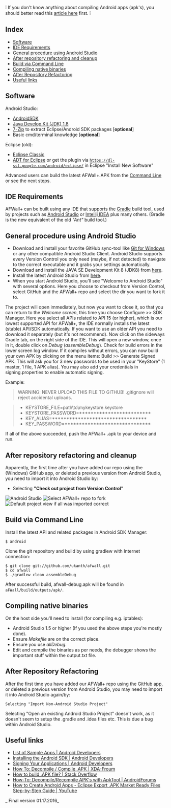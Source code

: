 :grey_exclamation: If you don't know anything about compiling Android apps (apk's), you should better read this [article here](http://www.vogella.com/articles/Android/article.html) first. :grey_exclamation:

Index
-----

* [Software](#software)
* [IDE Requirements](#ide-requirements)
* [General procedure using Android Studio](#general-procedure-using-android-studio)
* [After repository refactoring and cleanup](#after-repository-refactoring-and-cleanup)
* [Build via Command Line](#build-via-command-line)
* [Compiling native binaries](#compiling-native-binaries)
* [After Repository Refactoring](#after-repository-refactoring)
* [Useful links](#useful-links)

Software
--------

Android Studio:
* [AndroidSDK](http://developer.android.com/sdk/index.html)
* [Java Develop Kit (JDK) 1.8](http://java.sun.com/javase/downloads/index.jsp)
* [7-Zip](http://7-zip.org/) to extract Eclipse/Android SDK packages [**optional**]
* Basic cmd/terminal knowledge [**optional**]

Eclipse (old):
* [Eclipse Classic](http://www.eclipse.org/downloads/)
* [ADT for Eclipse](http://developer.android.com/sdk/installing/installing-adt.html) or get the plugin via <code>https://dl-ssl.google.com/android/eclipse/</code> in Eclipse "Install New Software"


Advanced users can build the latest AFWall+.APK from the [Command Line](https://developer.android.com/tools/building/building-cmdline.html) or see the next steps.

IDE Requirements
----------------------

AFWall+ can be built using any IDE that supports the [Gradle](https://www.gradle.org/) build tool, used by projects such as [Android Studio](http://developer.android.com/sdk/installing/studio.html) or [Intellij IDEA](http://www.jetbrains.com/idea/) plus many others. (Gradle is the new equivalent of the old _"Ant"_ build tool.)


General procedure using Android Studio
----------------------

* Download and install your favorite GitHub sync-tool like [Git for Windows](https://git-for-windows.github.io/) or any other compatible Android Studio Client. Android Studio supports every Version Control you only need (maybe, if not detected) to navigate to the correct executable and it grabs your settings automatically. 
* Download and install the JAVA SE Development Kit 8 (JDK8) from [here](http://www.oracle.com/technetwork/java/javase/downloads/index.html).
* Install the latest Android Studio from [here](http://developer.android.com/sdk/installing/studio.html).
* When you start Android Studio, you'll see "Welcome to Android Studio" with several options. Here you choose to checkout from Version Control, select GitHub and the AFWall+ repo and select the dir you want to fork it to.

The project will open immediately, but now you want to close it, so that you can return to the _Welcome screen_, this time you choose Configure >> SDK Manager. Here you select all APIs related to API 15 (or higher), which is our lowest supported API for AFWall+, the IDE normally installs the latest (stable) API/SDK automatically. If you want to use an older API you need to download it separately (but it's not recommend). 
Now click on the sideways Gradle tab, on the right side of the IDE. This will open a new window, once in it, double click on _Debug_ (_assembleDebug_). Check for build errors in the lower screen log window.
If it compiles without errors, you can now build your own APK by clicking on the menu items: Build >> Generate Signed APK. This will ask you for 3 new passwords to be used in your "KeyStore" (1 master, 1 file, 1 APK alias). You may also add your credentials in signing.properties to enable automatic signing.

Example:

> WARNING: NEVER UPLOAD THIS FILE TO GITHUB!
> .gitignore will reject accidental uploads.
 
> * KEYSTORE_FILE=path\\to\\mykeystore.keystore
> * KEYSTORE_PASSWORD=*************************
> * KEY_ALIAS=*********************************
> * KEY_PASSWORD=******************************

If all of the above succeeded, push the AFWall+ .apk to your device and run.


After repository refactoring and cleanup
----------------------

Apparently, the first time after you have added our repo using the (Windows) GitHub app, or deleted a previous version from Android Studio, you need to import it into Android Studio by:

* Selecting **"Check out project from Version Control"**

![Android Studio ](http://i.imgur.com/aBXIYDV.png)
![Select AFWall+ repo to fork](http://i.imgur.com/1EpQYuG.png)
![Default project view if all was imported correct](http://i.imgur.com/eGCZSOL.png)

Build via Command Line 
----------------------

Install the latest API and related packages in Android SDK Manager:

```
$ android
```

Clone the git repository and build by using gradlew with Internet connection:

```
$ git clone git://github.com/ukanth/afwall.git 
$ cd afwall
$ ./gradlew clean assembleDebug
```

After successful build, afwall-debug.apk will be found in <code>aFWall/build/outputs/apk/</code>.

Compiling native binaries
-------------------------

On the host side you'll need to install (for compiling e.g. iptables):

* Android Studio 1.5 or higher (If you used the above steps you're mostly done).
* Ensure _Makefile_ are on the correct place.
* Ensure you use _allDebug_.
* Edit and compile the binaries as per needs, the debugger shows the important stuff within the output.txt file.

After Repository Refactoring
-------------------------

After the first time you have added our AFWall+ repo using the GitHub app, or deleted a previous version from Android Studio, you may need to import it into Android Studio again/by:

    Selecting "Import Non-Android Studio Project"

Selecting "Open an existing Android Studio Project" doesn't work, as it doesn't seem to setup the .gradle and .idea files etc. This is due a bug within Android Studio. 

Useful links
------------

* [List of Sample Apps | Android Developers](http://developer.android.com/intl/zh-CN/resources/samples/index.html)
* [Installing the Android SDK | Android Developers](https://developer.android.com/sdk/installing/index.html)
* [Signing Your Applications | Android Developers](http://developer.android.com/tools/publishing/app-signing.html#signapp)
* [How To: Decompile / Compile .APK | XDA-Froum](http://forum.xda-developers.com/showthread.php?t=707189)
* [How to build .APK file? | Stack Overflow](http://stackoverflow.com/questions/4600891/how-to-build-apk-file)
* [How-To: Decompile/Recompile APK's with ApkTool | AndroidForums](http://androidforums.com/esteem-all-things-root/520917-guide-how-properly-decompile-recompile-apks-apktool.html)
* [How to Create Android Apps - Eclipse Export .APK Market Ready Files Step-by-Step Guide | YouTube](http://www.youtube.com/watch?v=DvBI16jv7xs)

_ Final version 01.17.2016_
